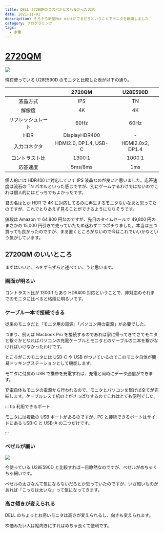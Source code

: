 ```yaml
---
title: DELL 2720QMのコスパがとても良かったお話
date: 2021-11-01
description: そろそろ新型Mac miniがでるだろということでモニタを新調しました
category: プログラミング
tags:
  - 家電
---
```


# [2720QM](https://www.amazon.co.jp/dp/B085TWLMF9)

![](https://m.media-amazon.com/images/I/81rRVjoGA-L._AC_SL1500_.jpg)

現在使っている U28E590D のモニタと比較した表が以下の通り。

|                    |        2720QM         |     U28E590D     |
| :----------------: | :-------------------: | :--------------: |
|      液晶方式      |          IPS          |        TN        |
|       解像度       |          4K           |        4K        |
| リフレッシュレート |         60Hz          |       60Hz       |
|        HDR         |     DisplayHDR400     |        -         |
|    入力コネクタ    | HDMI2.0, DP1.4, USB-C | HDMI2.0x2, DP1.4 |
|   コントラスト比   |        1300:1         |      1000:1      |
|      応答速度      |        5ms/8ms        |       1ms        |

個人的には HDR400 に対応していて IPS 液晶なのが良いと思いました。応答速度は流石の TN パネルといった感じですが、別にゲームするわけではないのでこれは個人的にはどっちでもよかったです。

君の名はとか HDR で 4K に対応してるのに再生するモニタないなあと思ってたのですが、これでとりあえず見ることができるようになりそうです。

値段は Amazon で 64,800 円なのですが、先日のタイムセールで 49,800 円のまさかの 15,000 円引きで売っていたため迷わず二つポチりました。本当は三つ買っても良かったのですが、まあ置くところがないので今はこれでいいかなという気がしています。

## 2720QM のいいところ

まずはいいところをずらずらと述べていこうと思います。

### 画面が明るい

コントラスト比が 1300:1 もあり HDR400 対応ということで、非対応のそれまでのモニタに比べると格段に明るいです。

### ケーブル一本で接続できる

従来のモニタだと「モニタ用の電源」「パソコン用の電源」が必要でした。

つまり、例えば Macbook Pro を接続するのであれば家に帰ってきてさてモニタと繋ぐかとなればパソコンの充電ケーブルとモニタとのケーブルの二本を繋がなければいけなかったわけです。

ところがこのモニタには USB-C や USB がついているのでこのモニタ自体が簡易ドッキングステーションとして機能します。

モニタに付属の USB で携帯を充電すれば、充電と同時にデータ通信ができます。

充電自体もモニタの電源から行われるので、モニタとパソコンを繋げば全てが完結します。ケーブルレスで机の上がさっぱりするのでこれはとても便利でした。

::: tip 利用できるポート

モニタには複数の USB ポートがあるのですが、PC と接続できるポートはサイドにある USB-C と USB-A の二つだけです。

:::

### ベゼルが細い

![](https://m.media-amazon.com/images/I/A1R-83fsyaL._AC_SL1500_.jpg)

今使っている U28E590D と比較すれば一目瞭然なのですが、ベゼルがめちゃくちゃ細いです。

ベゼルの太さなんて気にならないだろとか思っていたのですが、いざ細いものがあれば「こっちは太いな」って気になってきます。

### 高さ傾きが変えられる

DELL のちょっとお高いモニタは高さが変えられるし、向きも変えられます。

株価みたい人は縦向きにすればめちゃ長くて便利です。

